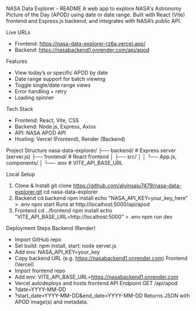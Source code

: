 NASA Data Explorer - README
A web app to explore NASA's Astronomy Picture of the Day (APOD) using date or date range.
Built with React (Vite) frontend and Express.js backend, and integrates with NASA’s public API.

Live URLs
- Frontend: https://nasa-data-explorer-rz6a.vercel.app/
- Backend: https://nasabackend1.onrender.com/api/apod

Features
- View today’s or specific APOD by date
- Date range support for batch viewing
- Toggle single/date range views
- Error handling + retry
- Loading spinner

Tech Stack
- Frontend: React, Vite, CSS
- Backend: Node.js, Express, Axios
- API: NASA APOD API
- Hosting: Vercel (Frontend), Render (Backend)

Project Structure
nasa-data-explorer/
├── backend/       # Express server (server.js)
├── frontend/      # React frontend
│   ├── src/
│   │   └── App.js, components/
│   └── .env       # VITE_API_BASE_URL

Local Setup
1. Clone & Install
git clone https://github.com/alvinsaju7479/nasa-data-explorer.git
cd nasa-data-explorer
2. Backend
cd backend
npm install
echo "NASA_API_KEY=your_key_here" > .env
npm start
Runs at http://localhost:5000/api/apod
3. Frontend
cd ../frontend
npm install
echo "VITE_API_BASE_URL=http://localhost:5000" > .env
npm run dev

Deployment Steps
Backend (Render)
- Import GitHub repo
- Set build: npm install, start: node server.js
- Add env: NASA_API_KEY=your_key
- Copy backend URL (e.g. https://nasabackend1.onrender.com)
Frontend (Vercel)
- Import frontend repo
- Add env: VITE_API_BASE_URL=https://nasabackend1.onrender.com
- Vercel autodeploys and hosts frontend
API Endpoint
GET /api/apod
- ?date=YYYY-MM-DD
- ?start_date=YYYY-MM-DD&end_date=YYYY-MM-DD
Returns JSON with APOD image(s) and metadata.



